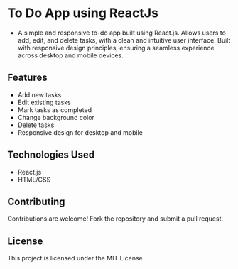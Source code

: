 # To Do App using ReactJs

- A simple and responsive to-do app built using React.js. Allows users to add, edit, and delete tasks, with a clean and intuitive user interface. Built with responsive design principles, ensuring a seamless experience across desktop and mobile devices.

## Features

- Add new tasks
- Edit existing tasks
- Mark tasks as completed
-  Change background color
- Delete tasks
- Responsive design for desktop and mobile

## Technologies Used

- React.js
- HTML/CSS

## Contributing

Contributions are welcome! Fork the repository and submit a pull request.

## License

This project is licensed under the MIT License 
